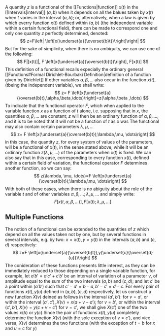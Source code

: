 A quantity $z$ is a functional of the [[Functions|function]] $x(t)$ in the [[Intervals|interval]] $(a,b)$ when it depends on all the balues taken by $x(t)$ when $t$ varies in the interval $(a,b)$; or, alternatively, when a law is given by which everry function $x(t)$ defined within $(a,b)$ (the independent variable within a certain functional field), there can be made to correspond one and only one quantity $z$ perfectly determined, denoted:
$$
z=F\left| \left[x(\underset{a}{\overset{b}t})\right]\right| 
$$
But for the sake of simplicity, when there is no ambiguity, we can use one of the following:
$$
F|[x(t)]|, F \left[x(\underset{a}{\overset{b}t})\right], F[x(t)]
$$
This definition of a functional recalls expecially the ordinary general [[Functions#Formal Dirichlet-Bourbaki Definition|definition of a function given by Dirichlet]]
If other variables $\alpha,\beta,\dots$ also occur in the function $x(t)$, ($t$being the independent variable), we shall write:
$$
z= F \left[x(\underset{a}{\overset{b}t},\alpha,\beta,\dots)\right]=z(\alpha,\beta ,\dots)
$$
To indicate that the functional operator $F$, which when applied to the variable function $x$ as a function of $t$ alone, i.e. supposing that in $x$, the quantities $\alpha,\beta ,\dots$ are constant; $z$ will then be an ordinary function of $\alpha,\beta,\dots$, and it is to be noted that it will not be a function of $t$ as $x$ was
The functional may also contain certain parameters $\lambda,\mu,\dots$
$$
z= F \left[x(\underset{a}{\overset{b}t});\lambda,\mu, \dots\right]
$$
in this case, the quantity $z$, for every system of values of the parameters, will be a functional of $x(t)$, in the sense stated above, while it will be an ordinary function $z(\lambda,\mu, \dots)$ of the parameters when $x(t)$ is fixed. We can also say that in this case, corresponding to every function $x(t)$, defined within a certain field of variation, the functional operator $F$ determines another function, so we can say:
$$
z(\lambda, \mu, \dots)=F \left[x(\underset{a}{\overset{b}t});\lambda,\mu, \dots\right]
$$
With both of these cases, when there is no abiguity about the role of the variable $t$ and of other variables $\alpha,\beta, \dots;\lambda,\mu,\dots$ and simply write:
$$
F[x(t,\alpha,\beta ,\dots)],F[x(t);\lambda,\mu ,\dots]
$$
## Multiple Functions
The notion of a functional can be extended to the quantities of $z$ which depend on all the values taken not by one, but by several functions in several intervals, e.g. by two: $x=x(t),y=y(t)$ in the intervals $(a,b)$ and $(c,d)$ respectively:
$$
z=F \left[x(\underset{a}{\overset{b}t}),y(\underset{c}{\overset{d}{u}})\right]
$$
The conideration of these functions presents little interest, as they can be immediately reduced to those depending on a single variable function, for example, let $a'b'=a'c'+c'b'$ be an interval of variation of a parameter $v$, of amplitude equal to the sum of the two intervals $(a,b)$ and $(c,d)$; and let $c'$ be a point within $(a'b')$ such that $c'-a'=b-a,b'-c'=d-c$. For every pair of functions $x(t),y(u)$ defined in $(a,b),(c,d)$ respectively, let us construct a new function $X(v)$ deined as follows in the interval $(a',b'):$ for $v=a'$, or within the interval $(a',c'), X(v)=x(a+v-a')$; for $v=b'$, or within the interval $(c',b'),X(v)=y(c+v-c')$ for $v=c'$, we shall give $X(c')$ one of the two values $x(b)$ or $y(c)$
Since the pair of functions $x(t),y(u)$ completely determine the function $X(v)$ (with the sole exception of $v=c'$), and vice versa, $X(v)$ determines the two functions (with the exception of $t=b$ for $x$ and $u=c$ for $y$)
 